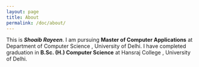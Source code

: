```yaml
---
layout: page
title: About
permalink: /doc/about/
---
```


This is **_Shoaib Rayeen_**. I am pursuing **Master of Computer Applications** at Department of Computer Science , University of Delhi. I have completed graduation in **B.Sc. (H.) Computer Science** at Hansraj College , University of Delhi.
